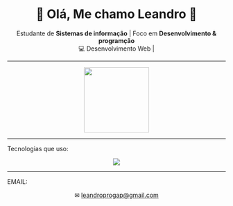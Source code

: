 
<h1 align="center">🦖 Olá, Me chamo Leandro 🦖</h1>

<p align="center">
  Estudante de <b>Sistemas de informação</b> | Foco em <b>Desenvolvimento & programção</b> </b><br/>
  💻 Desenvolvimento Web | 
</p>

---

<div align="center">
  
  <img src="https://github-readme-stats.vercel.app/api/top-langs?username=Leandro-NC&layout=compact&langs_count=8&card_width=320&theme=react" height="150em" />
</div>

---

Tecnologias que uso:
<div align="center">
  <img src="https://skillicons.dev/icons?i=html,css,js,python,java,mysql,git,github" />
</div>

---

EMAIL:
<div align="center">
  ✉ <a href="mailto:leandroprogap@gmail.com">leandroprogap@gmail.com</a>
</div>
